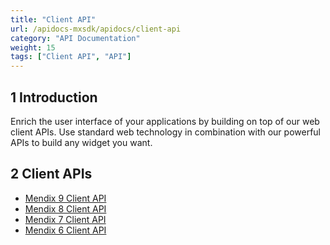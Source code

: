 ```yaml
---
title: "Client API"
url: /apidocs-mxsdk/apidocs/client-api
category: "API Documentation"
weight: 15
tags: ["Client API", "API"]
---
```


## 1 Introduction

Enrich the user interface of your applications by building on top of our web client APIs. Use standard web technology in combination with our powerful APIs to build any widget you want.

## 2 Client APIs

* [Mendix 9 Client API](https://apidocs.rnd.mendix.com/9/client/index.html)
* [Mendix 8 Client API](https://apidocs.rnd.mendix.com/8/client/index.html)
* [Mendix 7 Client API](https://apidocs.rnd.mendix.com/7/client/index.html)
* [Mendix 6 Client API](https://apidocs.rnd.mendix.com/6/client/index.html)
